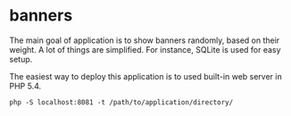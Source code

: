 banners
=======

The main goal of application is to show banners randomly, based on their weight.
A lot of things are simplified. For instance, SQLite is used for easy setup. 

The easiest way to deploy this application is to used built-in web server in PHP 5.4.

`php -S localhost:8081 -t /path/to/application/directory/`

